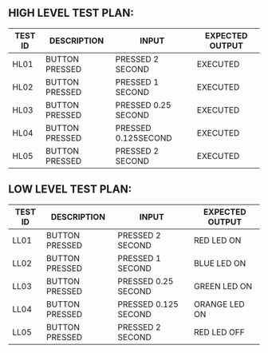 
## HIGH LEVEL TEST PLAN:

|TEST ID      |DESCRIPTION	       |INPUT |  EXPECTED OUTPUT|
|----------|-------------------|-------|-----|
|HL01      |BUTTON PRESSED  |PRESSED 2 SECOND| EXECUTED |
|HL02      |BUTTON PRESSED  |PRESSED 1 SECOND|EXECUTED |
|HL03      |BUTTON PRESSED  |PRESSED 0.25 SECOND|EXECUTED |
|HL04      |BUTTON PRESSED	|PRESSED 0.125SECOND|EXECUTED |
|HL05      |BUTTON PRESSED	|PRESSED 2 SECOND|EXECUTED |


## LOW LEVEL TEST PLAN:

|TEST ID       |DESCRIPTION	    |INPUT| EXPECTED OUTPUT|
|------------|------------------|-------|------------|
|LL01      |BUTTON PRESSED |PRESSED 2 SECOND|  RED LED ON |
|LL02      |BUTTON PRESSED |PRESSED 1 SECOND| BLUE LED ON|
|LL03      |BUTTON PRESSED |PRESSED 0.25 SECOND|GREEN LED ON|
|LL04      |BUTTON PRESSED |PRESSED 0.125 SECOND|ORANGE LED ON|
|LL05      |BUTTON PRESSED |PRESSED 2 SECOND|RED LED OFF|

